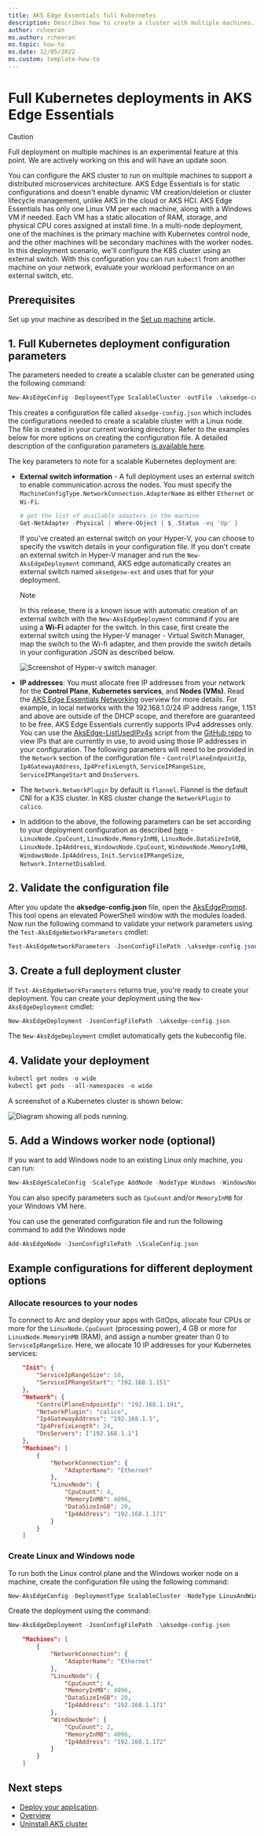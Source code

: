```yaml
---
title: AKS Edge Essentials full Kubernetes
description: Describes how to create a cluster with multiple machines.
author: rcheeran
ms.author: rcheeran
ms.topic: how-to
ms.date: 12/05/2022
ms.custom: template-how-to
---
```


# Full Kubernetes deployments in AKS Edge Essentials

> [!CAUTION]
> Full deployment on multiple machines is an experimental feature at this point. We are actively working on this and will have an update soon.

You can configure the AKS cluster to run on multiple machines to support a distributed microservices architecture. AKS Edge Essentials is for static configurations and doesn't enable dynamic VM creation/deletion or cluster lifecycle management, unlike AKS in the cloud or AKS HCI. AKS Edge Essentials has only one Linux VM per each machine, along with a Windows VM if needed. Each VM has a static allocation of RAM, storage, and physical CPU cores assigned at install time. In a multi-node deployment, one of the machines is the primary machine with Kubernetes control node, and the other machines will be secondary machines with the worker nodes. In this deployment scenario, we'll configure the K8S cluster using an external switch. With this configuration you can run `kubectl` from another machine on your network, evaluate your workload performance on an external switch, etc.  

## Prerequisites

Set up your machine as described in the [Set up machine](aks-edge-howto-setup-machine.md) article.

## 1. Full Kubernetes deployment configuration parameters

The parameters needed to create a scalable cluster can be generated using the following command:

```powershell
New-AksEdgeConfig -DeploymentType ScalableCluster -outFile .\aksedge-config.json | Out-Null
```

This creates a configuration file called `aksedge-config.json` which includes the configurations needed to create a scalable cluster with a Linux node. The file is created in your current working directory. Refer to the examples below for more options on creating the configuration file. A detailed description of the configuration parameters [is available here](aks-edge-deployment-config-json.md).

The key parameters to note for a scalable Kubernetes deployment are:

- **External switch information** - A full deployment uses an external switch to enable communication across the nodes. You must specify the `MachineConfigType.NetworkConnection.AdapterName` as either `Ethernet` or `Wi-Fi`.

    ```powershell
    # get the list of available adapters in the machine
    Get-NetAdapter -Physical | Where-Object { $_.Status -eq 'Up' }
    ```

    If you've created an external switch on your Hyper-V, you can choose to specify the vswitch details in your configuration file. If you don't create an external switch in Hyper-V manager and run the `New-AksEdgeDeployment` command, AKS edge automatically creates an external switch named `aksedgesw-ext` and uses that for your deployment.

    > [!NOTE]
    > In this release, there is a known issue with automatic creation of an external switch with the `New-AksEdgeDeployment` command if you are using a **Wi-Fi** adapter for the switch. In this case, first create the external switch using the Hyper-V manager - Virtual Switch Manager, map the switch to the Wi-fi adapter, and then provide the switch details in your configuration JSON as described below.

    ![Screenshot of Hyper-v switch manager.](./media/aks-edge/hyper-v-external-switch.png)

- **IP addresses**:  You must allocate free IP addresses from your network for the **Control Plane**, **Kubernetes services**, and **Nodes (VMs)**. Read the [AKS Edge Essentials Networking](aks-edge-concept.md#networking) overview for more details. For example, in local networks with the 192.168.1.0/24 IP address range, 1.151 and above are outside of the DHCP scope, and therefore are guaranteed to be free. AKS Edge Essentials currently supports IPv4 addresses only. You can use the [AksEdge-ListUsedIPv4s](https://github.com/Azure/AKS-Edge/blob/main/tools/scripts/network/AksEdge-ListUsedIPv4s.ps1) script from the [GitHub repo](https://github.com/Azure/AKS-Edge) to view IPs that are currently in use, to avoid using those IP addresses in your configuration. The following parameters will need to be provided in the `Network` section of the configuration file -  `ControlPlaneEndpointIp`, `Ip4GatewayAddress`, `Ip4PrefixLength`, `ServiceIPRangeSize`, `ServiceIPRangeStart` and `DnsServers`.
- The `Network.NetworkPlugin` by default is `flannel`. Flannel is the default CNI for a K3S cluster. In K8S cluster change the `NetworkPlugin` to `calico`.
- In addition to the above, the following parameters can be set according to your deployment configuration as described [here](aks-edge-deployment-config-json.md)  -  `LinuxNode.CpuCount`, `LinuxNode.MemoryInMB`, `LinuxNode.DataSizeInGB`,  `LinuxNode.Ip4Address`, `WindowsNode.CpuCount`, `WindowsNode.MemoryInMB`, `WindowsNode.Ip4Address`, `Init.ServiceIPRangeSize`,  `Network.InternetDisabled`.

## 2. Validate the configuration file

After you update the **aksedge-config.json** file, open the [AksEdgePrompt](https://github.com/Azure/AKS-Edge/blob/main/tools/AksEdgePrompt.cmd). This tool opens an elevated PowerShell window with the modules loaded. Now run the following command to validate your network parameters using the `Test-AksEdgeNetworkParameters` cmdlet:

```powershell
Test-AksEdgeNetworkParameters -JsonConfigFilePath .\aksedge-config.json
```

## 3. Create a full deployment cluster

If `Test-AksEdgeNetworkParameters` returns true, you're ready to create your deployment. You can create your deployment using the `New-AksEdgeDeployment` cmdlet:

```powershell
New-AksEdgeDeployment -JsonConfigFilePath .\aksedge-config.json
```

The `New-AksEdgeDeployment` cmdlet automatically gets the kubeconfig file.

## 4. Validate your deployment

```powershell
kubectl get nodes -o wide
kubectl get pods --all-namespaces -o wide
```

A screenshot of a Kubernetes cluster is shown below:

![Diagram showing all pods running.](./media/aks-edge/all-pods-running.png)

## 5. Add a Windows worker node (optional)

If you want to add Windows node to an existing Linux only machine, you can run:

```powershell
New-AksEdgeScaleConfig -ScaleType AddNode -NodeType Windows -WindowsNodeIp "xxx" -outFile .\ScaleConfig.json | Out-Null
```

You can also specify parameters such as `CpuCount` and/or `MemoryInMB` for your Windows VM here.

You can use the generated configuration file and run the following command to add the Windows node

```powershell
Add-AksEdgeNode -JsonConfigFilePath .\ScaleConfig.json
```

## Example configurations for different deployment options

### Allocate resources to your nodes

To connect to Arc and deploy your apps with GitOps, allocate four CPUs or more for the `LinuxNode.CpuCount` (processing power), 4 GB or more for `LinuxNode.MemoryinMB` (RAM), and assign a number greater than 0 to `ServiceIpRangeSize`. Here, we allocate 10 IP addresses for your Kubernetes services:

```json
    "Init": {
        "ServiceIpRangeSize": 10,
        "ServiceIPRangeStart": "192.168.1.151"
    },
    "Network": {
        "ControlPlaneEndpointIp": "192.168.1.191",
        "NetworkPlugin": "calico",
        "Ip4GatewayAddress": "192.168.1.1",
        "Ip4PrefixLength": 24,
        "DnsServers": ["192.168.1.1"]
    },
    "Machines": [
        {
            "NetworkConnection": {
                "AdapterName": "Ethernet"
            },
            "LinuxNode": {
                "CpuCount": 4,
                "MemoryInMB": 4096,
                "DataSizeInGB": 20,
                "Ip4Address": "192.168.1.171"
            }
        }
    ]
```

### Create Linux and Windows node

To run both the Linux control plane and the Windows worker node on a machine, create the configuration file using the following command:

```powershell
New-AksEdgeConfig -DeploymentType ScalableCluster -NodeType LinuxAndWindows -outFile .\aksedge-config.json | Out-Null
```

Create the deployment using the command:

```powershell
New-AksEdgeDeployment -JsonConfigFilePath .\aksedge-config.json
```

```json
    "Machines": [
        {
            "NetworkConnection": {
                "AdapterName": "Ethernet"
            },
            "LinuxNode": {
                "CpuCount": 4,
                "MemoryInMB": 4096,
                "DataSizeInGB": 20,
                "Ip4Address": "192.168.1.171"
            },
            "WindowsNode": {
                "CpuCount": 2,
                "MemoryInMB": 4096,
                "Ip4Address": "192.168.1.172"
            }
        }
    ]
```

## Next steps

- [Deploy your application](aks-edge-howto-deploy-app.md).
- [Overview](aks-edge-overview.md)
- [Uninstall AKS cluster](aks-edge-howto-uninstall.md)
